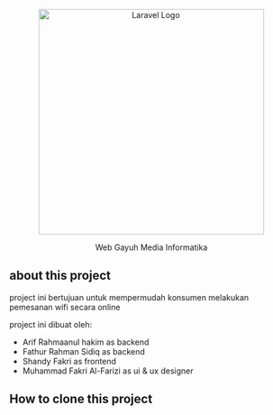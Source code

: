 <p align="center"><a href="https://laravel.com" target="_blank"><img src="https://my.apjii.or.id/uploads/real/2800/logo_perusahaan.png" width="400" alt="Laravel Logo"></a></p>

<p align="center">
Web Gayuh Media Informatika
</p>

## about this project

project ini bertujuan untuk mempermudah konsumen melakukan pemesanan wifi secara online

project ini dibuat oleh:
- Arif Rahmaanul hakim as backend
- Fathur Rahman Sidiq as backend
- Shandy Fakri as frontend
- Muhammad Fakri Al-Farizi as ui & ux designer

## How to clone this project


